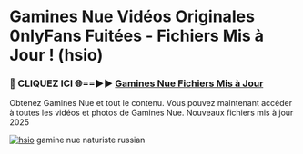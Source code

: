 # Gamines Nue Vidéos Originales 0nlyFans Fuitées - Fichiers Mis à Jour ! (hsio)

<h3>🔴 CLIQUEZ ICI 🌐==►► <a href="https://tinyurl.com/2pmr4ezf" rel="nofollow">Gamines Nue Fichiers Mis à Jour</a></h3>

Obtenez Gamines Nue et tout le contenu. Vous pouvez maintenant accéder à toutes les vidéos et photos de Gamines Nue. Nouveaux fichiers mis à jour 2025

[![hsio](https://i.imgur.com/6SNvagu.gif)](https://tinyurl.com/2pmr4ezf)
gamine nue naturiste russian